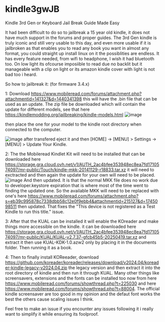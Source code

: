 # kindle3gwJB
Kindle 3rd Gen or Keyboard Jail Break Guide Made Easy

It had been difficult to do so to jailbreak a 15 year old kindle, it does not have much support in the forums and proper guides. The 3rd Gen kindle is truly iconic and still very usable to this day, and even more usable if it is jailbroken as that enables you to read any book you want in almost any format, you could straight up install linux on it the possiblities are endless. It has every feature needed, from wifi to headphone, I wish it had bluetooth too. On low light its ofcourse imposiible to read due no backlit but it manageable with a clip on light or its amazon kindle cover with light is not bad too i heard.

So how to jailbreak it: (for firmware 3.4.x)

1: Download https://www.mobileread.com/forums/attachment.php?attachmentid=141327&d=1440341398 this will have the .bin file that can be used as an update. The zip file be downloaded which will contain the update for different models, see that here https://kindlemodding.org/jailbreaking/kindle-models.html
![image](https://github.com/user-attachments/assets/2db83e23-e5b8-4e13-b5c9-63c044b3dd6d)  

then place the one for your model to the kindle root directory when connected to the computer.

 ![image](https://github.com/user-attachments/assets/4af95c91-5a67-4c96-90d8-31f99868406e) 
 after transfered eject it and then [HOME] -> [MENU] > Settings -> [MENU] > Update Your Kindle.

2: The the Mobileread Kindlet Kit will need to be installed that can be downloaded here https://storage.gra.cloud.ovh.net/v1/AUTH_2ac4bfee353948ec8ea7fd1710574097/mr-public/Touch/kindle-mkk-20141129-r18833.tar.xz it will need to exctracted and then again the update for your own will need to be placed.
![image](https://github.com/user-attachments/assets/0a852014-a53b-43fb-b5ad-a7df811d68a9) 
And then updated. It is that the normal MKK file does no work due to developer.keystore expiration that is where most of the time went to finding the updated one. So the available MKK will need to be replaced with one's here https://www.mobileread.com/forums/attachment.php?s=eb39c995878c7338dbb58c12e0f9ebb4&attachmentid=215127&d=1745098511 then updated. That fixes the "This device is not registered as a Test Kindle to run this title." issue.

3: After that the KUAL can be installed it will enable the KOreader and make things more accessible on the kindle. it can be downloaded here https://storage.gra.cloud.ovh.net/v1/AUTH_2ac4bfee353948ec8ea7fd1710574097/mr-public/KUAL/KUAL-v2.7.37-gfcb45b5-20250419.tar.xz and extract it then use KUAL-KDK-1.0.azw2 only by placing it in the documents folder. Then running it as a book. 

4: Then to finally install KOReeader, download https://github.com/koreader/koreader/releases/download/v2024.04/koreader-kindle-legacy-v2024.04.zip the legacy version and then extract it into the root directory of kindle and then run it through KUAL. Many other things like screensavers, extensions and the fonts can be installed too now from here https://www.mobileread.com/forums/showthread.php?t=225030 and here https://www.mobileread.com/forums/showthread.php?t=88004. The official kindle screensaver are too good in my opinion and the defaut font works the best the others cause scaling issues I think.

Feel free to make an issue if you encounter any issues following it i really want to simplify it while ensuring its foolproof.

